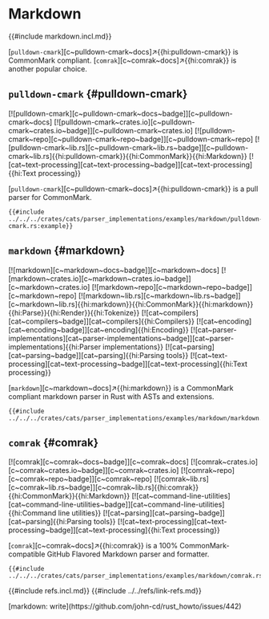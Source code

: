 # Markdown

{{#include markdown.incl.md}}

[`pulldown-cmark`][c~pulldown-cmark~docs]↗{{hi:pulldown-cmark}} is CommonMark compliant. [`comrak`][c~comrak~docs]↗{{hi:comrak}} is another popular choice.

## `pulldown-cmark` {#pulldown-cmark}

[![pulldown-cmark][c~pulldown-cmark~docs~badge]][c~pulldown-cmark~docs] [![pulldown-cmark~crates.io][c~pulldown-cmark~crates.io~badge]][c~pulldown-cmark~crates.io] [![pulldown-cmark~repo][c~pulldown-cmark~repo~badge]][c~pulldown-cmark~repo] [![pulldown-cmark~lib.rs][c~pulldown-cmark~lib.rs~badge]][c~pulldown-cmark~lib.rs]{{hi:pulldown-cmark}}{{hi:CommonMark}}{{hi:Markdown}} [![cat~text-processing][cat~text-processing~badge]][cat~text-processing]{{hi:Text processing}}

[`pulldown-cmark`][c~pulldown-cmark~docs]↗{{hi:pulldown-cmark}} is a pull parser for CommonMark.

```rust,editable
{{#include ../../../crates/cats/parser_implementations/examples/markdown/pulldown-cmark.rs:example}}
```

## `markdown` {#markdown}

[![markdown][c~markdown~docs~badge]][c~markdown~docs] [![markdown~crates.io][c~markdown~crates.io~badge]][c~markdown~crates.io] [![markdown~repo][c~markdown~repo~badge]][c~markdown~repo] [![markdown~lib.rs][c~markdown~lib.rs~badge]][c~markdown~lib.rs]{{hi:markdown}}{{hi:CommonMark}}{{hi:markdown}}{{hi:Parse}}{{hi:Render}}{{hi:Tokenize}} [![cat~compilers][cat~compilers~badge]][cat~compilers]{{hi:Compilers}} [![cat~encoding][cat~encoding~badge]][cat~encoding]{{hi:Encoding}} [![cat~parser-implementations][cat~parser-implementations~badge]][cat~parser-implementations]{{hi:Parser implementations}} [![cat~parsing][cat~parsing~badge]][cat~parsing]{{hi:Parsing tools}} [![cat~text-processing][cat~text-processing~badge]][cat~text-processing]{{hi:Text processing}}

[`markdown`][c~markdown~docs]↗{{hi:markdown}} is a CommonMark compliant markdown parser in Rust with ASTs and extensions.

```rust,editable
{{#include ../../../crates/cats/parser_implementations/examples/markdown/markdown.rs:example}}
```

## `comrak` {#comrak}

[![comrak][c~comrak~docs~badge]][c~comrak~docs] [![comrak~crates.io][c~comrak~crates.io~badge]][c~comrak~crates.io] [![comrak~repo][c~comrak~repo~badge]][c~comrak~repo] [![comrak~lib.rs][c~comrak~lib.rs~badge]][c~comrak~lib.rs]{{hi:comrak}}{{hi:CommonMark}}{{hi:Markdown}} [![cat~command-line-utilities][cat~command-line-utilities~badge]][cat~command-line-utilities]{{hi:Command line utilities}} [![cat~parsing][cat~parsing~badge]][cat~parsing]{{hi:Parsing tools}} [![cat~text-processing][cat~text-processing~badge]][cat~text-processing]{{hi:Text processing}}

[`comrak`][c~comrak~docs]↗{{hi:comrak}} is a 100% CommonMark-compatible GitHub Flavored Markdown parser and formatter.

```rust,editable
{{#include ../../../crates/cats/parser_implementations/examples/markdown/comrak.rs:example}}
```

{{#include refs.incl.md}}
{{#include ../../refs/link-refs.md}}

<div class="hidden">
[markdown: write](https://github.com/john-cd/rust_howto/issues/442)
</div>
